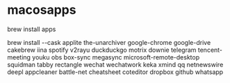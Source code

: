 # macosapps
brew install apps 

brew install --cask applite the-unarchiver google-chrome google-drive cakebrew iina spotify v2rayu duckduckgo  motrix downie telegram tencent-meeting youku obs box-sync megasync microsoft-remote-desktop squidman tabby rectangle wechat wechatwork keka xmind qq netnewswire deepl appcleaner battle-net cheatsheet coteditor dropbox github whatsapp


